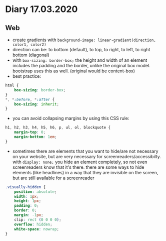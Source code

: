 # Diary 17.03.2020

## Web 

* create gradients with ```background-image: linear-gradient(direction, color1, color2)```
* direction can be: to bottom (default),  to top, to right, to left, to right bottom (diagonal)
* with ```box-sizing: border-box;``` the height and width of an element includes the padding and the border, unlike the original box model. bootstrap uses this as well. (original would be content-box)
* best practice: 
```css
html {
    box-sizing: border-box;
}
*, *:before, *:after {
    box-sizing: inherit;
}
```
* you can avoid collapsing margins by using this CSS rule: 
```css
h1, h2, h3, h4, h5, h6, p, ul, ol, blockquote {
    margin-top: 0;
    margin-bottom: 1em;
}
```
* sometimes there are elements that you want to hide/are not necessary on your website, but are very necessary for screenreaders/accessibilty. with ```display: none;``` you hide an element completely, so not even screenreaders know that it's there. there are some ways to hide elements (like headlines) in a way that they are invisible on the screen, but are still available for a screenreader
```css
.visually-hidden {
    position: absolute;
    width: 1px;
    height: 1px;
    padding: 0;
    border: 0;
    margin: -1px;
    clip: rect (0 0 0 0);
    overflow: hidden;
    white-space: nowrap;
}